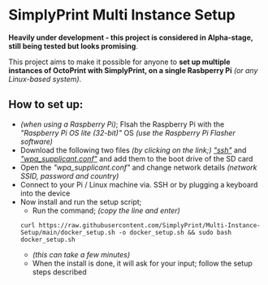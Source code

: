 # SimplyPrint Multi Instance Setup
**Heavily under development - this project is considered in Alpha-stage, still being tested but looks promising**.

This project aims to make it possible for anyone to **set up multiple instances of OctoPrint with SimplyPrint, on a single Rasbperry Pi** _(or any Linux-based system)_.

## How to set up:
* _(when using a Raspberry Pi)_; Flsah the Raspberry Pi with the _"Raspberry Pi OS lite (32-bit)"_ OS _(use the Raspberry Pi Flasher software)_
* Download the following two files _(by clicking on the link;)_ _["ssh"](https://simplyprint.io/multi-instance/dwnld?num=1)_ and _["wpa_supplicant.conf"](https://simplyprint.io/multi-instance/dwnld?num=2)_ and add them to the boot drive of the SD card
* Open the _"wpa_supplicant.conf"_ and change network details _(network SSID, password and country)_
* Connect to your Pi / Linux machine via. SSH or by plugging a keyboard into the device
* Now install and run the setup script;
  * Run the command; _(copy the line and enter)_
   ```shell
   curl https://raw.githubusercontent.com/SimplyPrint/Multi-Instance-Setup/main/docker_setup.sh -o docker_setup.sh && sudo bash docker_setup.sh
   ```
   * _(this can take a few minutes)_
   * When the install is done, it will ask for your input; follow the setup steps described 

